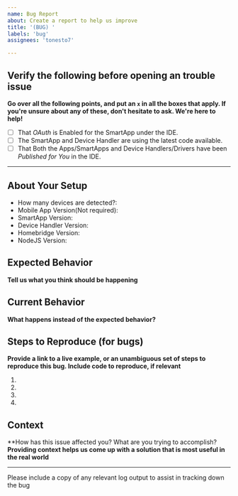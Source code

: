 ```yaml
---
name: Bug Report
about: Create a report to help us improve
title: '(BUG) '
labels: 'bug'
assignees: 'tonesto7'

---
```


## Verify the following before opening an trouble issue

**Go over all the following points, and put an `x` in all the boxes that apply.
If you're unsure about any of these, don't hesitate to ask. We're here to help!**

-  [ ] That _OAuth_ is Enabled for the SmartApp under the IDE.
-  [ ] The SmartApp and Device Handler are using the latest code available.
-  [ ] That Both the Apps/SmartApps and Device Handlers/Drivers have been _Published for You_ in the IDE.

---
## About Your Setup
-  How many devices are detected?:
-  Mobile App Version(Not required):
-  SmartApp Version:
-  Device Handler Version:
-  Homebridge Version:
-  NodeJS Version:

## Expected Behavior
**Tell us what you think should be happening**

## Current Behavior
**What happens instead of the expected behavior?**

## Steps to Reproduce (for bugs)
**Provide a link to a live example, or an unambiguous set of steps to reproduce this bug. Include code to reproduce, if relevant**

1.
2.
3.
4.

## Context
**How has this issue affected you? What are you trying to accomplish?
**Providing context helps us come up with a solution that is most useful in the real world**

---
Please include a copy of any relevant log output to assist in tracking down the bug

